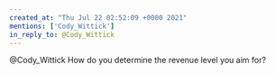 ```yaml
---
created_at: "Thu Jul 22 02:52:09 +0000 2021"
mentions: ['Cody_Wittick']
in_reply_to: @Cody_Wittick
---
```


@Cody_Wittick How do you determine the revenue level you aim for?